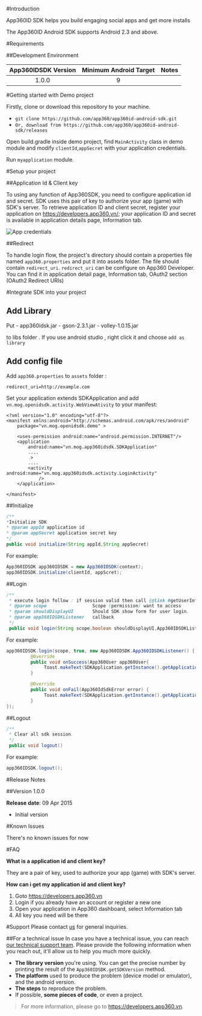 #Introduction

App360ID SDK helps you build engaging social apps and get more installs

The App360ID Android SDK supports Android 2.3 and above.

#Requirements

##Development Environment

| App360IDSDK Version | Minimum Android Target | 				Notes 			|
|:-----------------:|:------------------:|:----------------------------:|
|1.0.0|9||

#Getting started with Demo project

Firstly, clone or download this repository to your machine.

- `git clone https://github.com/app360/app360id-android-sdk.git`
- `Or, download from https://github.com/app360/app360id-android-sdk/releases`

Open build.gradle inside demo project, find `MainActivity` class in demo module and modify `clientId`,`appSecret` with your application credentials.

Run `myapplication` module.

#Setup your project

##Application Id & Client key

To using any function of App360SDK, you need to configure application id and secret. SDK uses this pair of key to authorize your app (game) with SDK's server. To retrieve application ID and client secret, register your application on https://developers.app360.vn/; your application ID and secret is available in application details page, Information tab.

![App credentials](http://i.imgur.com/4xZ8fYc.png)

##Redirect

To handle login flow, the project's directory should contain a properties file named `app360.properties` and put it into assets folder. The file should contain `redirect_uri`. `redirect_uri` can be configure on App360 Developer. You can find it in application detail page, Information tab, OAuth2 section (OAuth2 Redirect URIs)

#Integrate SDK into your project

## Add Library
Put 
	- app360idsk.jar
	- gson-2.3.1.jar
	- volley-1.0.15.jar

to libs folder . If you use android studio ,  right click it and choose `add as library`

## Add config file
Add `app360.properties` to `assets` folder :
```
redirect_uri=http://example.com
```
Set your application extends SDKApplication and add `vn.mog.openidsdk.activity.WebViewAtivity` to your manifest:
```
<?xml version="1.0" encoding="utf-8"?>
<manifest xmlns:android="http://schemas.android.com/apk/res/android"
    package="vn.mog.openidsdk.demo" >

    <uses-permission android:name="android.permission.INTERNET"/>
    <application
        android:name="vn.mog.app360idsdk.SDKApplication"
        ....
         >
        ....
        <activity android:name="vn.mog.app360idsdk.activity.LoginActivity"
            />
    </application>

</manifest>
```

##Initialize
```java
/**
*Initialize SDK
* @param appId application id
* @param appSecret application secret key
*/
public void initialize(String appId,String appSecret)
```

For example:

```java
App360IDSDK app360IDSDK = new App360IDSDK(context);
app360IDSDK.initialize(clientId, appScret);
```

##Login
```java
/**
 * execute login follow : if session valid then call {@link #getUserInfo(String)}, or start  {@link vn.mog.openidsdk.activity.WebViewAtivity} activity
 * @param scope                 Scope (permission) want to access
 * @param shouldDisplayUI       Should SDK show form for user login.
 * @param app360IDSDKListener   callback
 */
 public void login(String scope,boolean shouldDisplayUI,App360IDSDKListener app360IDSDKListener)
```

For example:
```java
app360IDSDK.login(scope, true, new App360IDSDK.App360IDSDKListener() {
         @Override
         public void onSuccess(App360User app360User{
              Toast.makeText(SDKApplication.getInstance().getApplicationContext(), "getuser success " + app360User.getEmail(), Toast.LENGTH_SHORT).show();
         }

         @Override
         public void onFail(App360IdSdkError error) {
              Toast.makeText(SDKApplication.getInstance().getApplicationContext(), "login app360id get fail cause " + error.getErrorCode(), Toast.LENGTH_SHORT).show();
         }
});
```

##Logout
```java
/**
 * Clear all sdk session.
 */
 public void logout()
```

For example:
```java
app360IDSDK.logout();
```


#Release Notes

##Version 1.0.0

**Release date**: 09 Apr 2015

 - Initial version

#Known Issues

There's no known issues for now

#FAQ

**What is a application id and client key?**

They are a pair of key, used to authorize your app (game) with SDK's server.

**How can i get my application id and client key?**

1. Goto https://developers.app360.vn
2. Login if you already have an account or register a new one
3. Open your application in App360 dashboard, select Information tab
4. All key you need will be there

#Support
Please contact [us](mailto:support@app360.vn) for general inquiries.

##For a technical issue
In case you have a technical issue, you can reach [our technical support team](mailto:support@app360.vn).
Please provide the following information when you reach out, it'll allow us to help you much more quickly.

 - **The library version** you're using. You can get the precise number by
   printing the result of the `App360IDSDK.getSDKVersion` method.
 - **The platform** used to produce the problem (device model or emulator),
   and the android version.
 - **The steps** to reproduce the problem.
 - If possible, **some pieces of code**, or even a project.

> For more information, please go to https://developers.app360.vn.